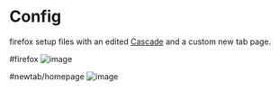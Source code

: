 # Config
firefox setup files with an edited [Cascade](https://github.com/andreasgrafen/cascade) and a custom new tab page.

#firefox
![image](https://github.com/pyarya/dotfiles/assets/37915341/bbf7abd5-accf-46a3-954c-a357eea3063b)

#newtab/homepage
![image](https://github.com/pyarya/dotfiles/assets/37915341/30a2937c-e9fb-4ae4-9380-e92c4a01d346)
